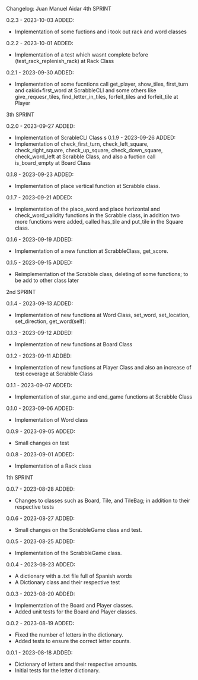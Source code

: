 Changelog: Juan Manuel Aidar
4th SPRINT

0.2.3 - 2023-10-03
ADDED:
- Implementation of some fuctions and i took out rack and word classes 

0.2.2 - 2023-10-01
ADDED:
- Implementation of a test which wasnt complete before (test_rack_replenish_rack) at Rack Class

0.2.1 - 2023-09-30
ADDED:
- Implementation of some fucntions call get_player, show_tiles, first_turn and cakid+first_word at ScrabbleCLI and some others like give_requesr_tiles, find_letter_in_tiles, forfeit_tiles and forfeit_tile at Player

3th SPRINT

0.2.0 - 2023-09-27
ADDED:
- Implementation of ScrableCLI Class
s
0.1.9 - 2023-09-26
ADDED:
- Implementation of check_first_turn, check_left_square, check_right_square, check_up_square, check_down_square, check_word_left at Scrabble Class, and also a fuction call is_board_empty at Board Class

0.1.8 - 2023-09-23
ADDED:
- Implementation of place vertical function at Scrabble class.

0.1.7 - 2023-09-21
ADDED:
- Implementation of the place_word and place horizontal and check_word_validity functions in the Scrabble class, in addition two more functions were added, called has_tile and put_tile in the Square class.

0.1.6 - 2023-09-19
ADDED:
- Implementation of a new function at ScrabbleClass, get_score.

0.1.5 - 2023-09-15
ADDED:
- Reimplementation of the Scrabble class, deleting of some functions; to be add to other class later

2nd SPRINT

0.1.4 - 2023-09-13
ADDED:
- Implementation of new functions at Word Class, set_word, set_location, set_direction, get_word(self):

0.1.3 - 2023-09-12
ADDED:
- Implementation of new functions at Board Class

0.1.2 - 2023-09-11
ADDED:
- Implementation of new functions at Player Class and also an increase of test coverage at Scrabble Class

0.1.1 - 2023-09-07
ADDED:
- Implementation of star_game and end_game functions at Scrabble Class

0.1.0 - 2023-09-06
ADDED:
- Implementation of Word class

0.0.9 - 2023-09-05
ADDED:
- Small changes on test

0.0.8 - 2023-09-01
ADDED:
- Implementation of a Rack class

1th SPRINT

0.0.7 - 2023-08-28
ADDED:
- Changes to classes such as Board, Tile, and TileBag; in addition to their respective tests

0.0.6 - 2023-08-27
ADDED:
- Small changes on the ScrabbleGame class and test.

0.0.5 - 2023-08-25
ADDED:
- Implementation of the ScrabbleGame class.

0.0.4 - 2023-08-23
ADDED:
- A dictionary with a .txt file full of Spanish words
- A Dictionary class and their respective test

0.0.3 - 2023-08-20
ADDED:
- Implementation of the Board and Player classes.
- Added unit tests for the Board and Player classes.

0.0.2 - 2023-08-19
ADDED:
- Fixed the number of letters in the dictionary.
- Added tests to ensure the correct letter counts.

0.0.1 - 2023-08-18
ADDED:
- Dictionary of letters and their respective amounts.
- Initial tests for the letter dictionary.

